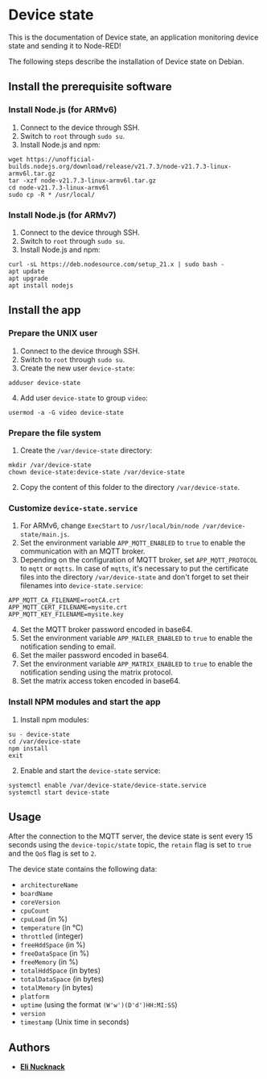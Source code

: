 # Device state

This is the documentation of Device state, an application monitoring device state and sending it to Node-RED!

The following steps describe the installation of Device state on Debian.

## Install the prerequisite software

### Install Node.js (for ARMv6)

1. Connect to the device through SSH.
2. Switch to `root` through `sudo su`.
3. Install Node.js and npm:
```
wget https://unofficial-builds.nodejs.org/download/release/v21.7.3/node-v21.7.3-linux-armv6l.tar.gz
tar -xzf node-v21.7.3-linux-armv6l.tar.gz
cd node-v21.7.3-linux-armv6l
sudo cp -R * /usr/local/
```

### Install Node.js (for ARMv7)

1. Connect to the device through SSH.
2. Switch to `root` through `sudo su`.
3. Install Node.js and npm:
```
curl -sL https://deb.nodesource.com/setup_21.x | sudo bash -
apt update
apt upgrade
apt install nodejs
```

## Install the app

### Prepare the UNIX user

1. Connect to the device through SSH.
2. Switch to `root` through `sudo su`.
3. Create the new user `device-state`:
```
adduser device-state
```
4. Add user `device-state` to group `video`:
```
usermod -a -G video device-state
```

### Prepare the file system

1. Create the `/var/device-state` directory:
```
mkdir /var/device-state
chown device-state:device-state /var/device-state
```
2. Copy the content of this folder to the directory `/var/device-state`.

### Customize `device-state.service`

1. For ARMv6, change `ExecStart` to `/usr/local/bin/node /var/device-state/main.js`.
2. Set the environment variable `APP_MQTT_ENABLED` to `true` to enable the communication with an MQTT broker.
3. Depending on the configuration of MQTT broker, set `APP_MQTT_PROTOCOL` to `mqtt` or `mqtts`. In case of `mqtts`, it's necessary to put the certificate files into the directory `/var/device-state` and don't forget to set their filenames into `device-state.service`:
```
APP_MQTT_CA_FILENAME=rootCA.crt
APP_MQTT_CERT_FILENAME=mysite.crt
APP_MQTT_KEY_FILENAME=mysite.key
```
4. Set the MQTT broker password encoded in base64.
5. Set the environment variable `APP_MAILER_ENABLED` to `true` to enable the notification sending to email.
6. Set the mailer password encoded in base64.
7. Set the environment variable `APP_MATRIX_ENABLED` to `true` to enable the notification sending using the matrix protocol.
8. Set the matrix access token encoded in base64.

### Install NPM modules and start the app

1. Install npm modules:
```
su - device-state
cd /var/device-state
npm install
exit
```
2. Enable and start the `device-state` service:
```
systemctl enable /var/device-state/device-state.service
systemctl start device-state
```

## Usage

After the connection to the MQTT server, the device state is sent every 15 seconds using the `device-topic/state` topic, the `retain` flag is set to `true` and the `QoS` flag is set to `2`.

The device state contains the following data:
- `architectureName`
- `boardName`
- `coreVersion`
- `cpuCount`
- `cpuLoad` (in %)
- `temperature` (in &deg;C)
- `throttled` (integer)
- `freeHddSpace` (in %)
- `freeDataSpace` (in %)
- `freeMemory` (in %)
- `totalHddSpace` (in bytes)
- `totalDataSpace` (in bytes)
- `totalMemory` (in bytes)
- `platform`
- `uptime` (using the format `(W'w')(D'd')HH:MI:SS`)
- `version`
- `timestamp` (Unix time in seconds)

## Authors

- [**Eli Nucknack**](mailto:eli.nucknack@gmail.com)

